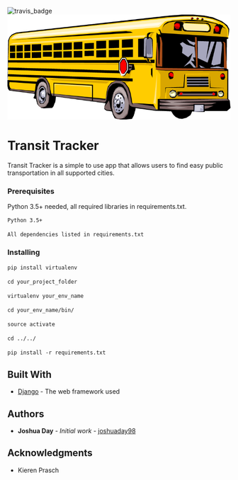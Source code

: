![travis_badge](https://travis-ci.org/joshuaday98/Bus-Stops.svg?branch=master 'travis_badge')
![logo](bus_stop/bus_stops/static/img/bus.png "Logo")


# Transit Tracker

Transit Tracker is a simple to use app that allows users to find easy public transportation in all supported cities.

### Prerequisites

Python 3.5+ needed, all required libraries in requirements.txt.

```
Python 3.5+

All dependencies listed in requirements.txt
```

### Installing

```
pip install virtualenv

cd your_project_folder

virtualenv your_env_name

cd your_env_name/bin/

source activate

cd ../../

pip install -r requirements.txt
```

## Built With

* [Django](https://docs.djangoproject.com/en/1.10/) - The web framework used

## Authors

* **Joshua Day** - *Initial work* - [joshuaday98](https://github.com/joshuaday98)

## Acknowledgments

* Kieren Prasch
